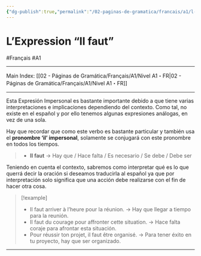 ```yaml
---
{"dg-publish":true,"permalink":"/02-paginas-de-gramatica/francais/a1/l-expression-il-faut/"}
---
```


# L’Expression “Il faut”
#Français #A1
___
Main Index: [[02 - Páginas de Gramática/Français/A1/Nivel A1・FR\|02 - Páginas de Gramática/Français/A1/Nivel A1・FR]]
___
Esta Expresión Impersonal es bastante importante debido a que tiene varias interpretaciones e implicaciones dependiendo del contexto. Como tal, no existe en el español y por ello tenemos algunas expresiones análogas, en vez de una sola.

Hay que recordar que como este verbo es bastante particular y también usa el **pronombre ‘il’ impersonal**, solamente se conjugará con este pronombre en todos los tiempos.
> - **Il faut** → Hay que / Hace falta / Es necesario / Se debe / Debe ser

Teniendo en cuenta el contexto, sabremos como interpretar qué es lo que querrá decir la oración si deseamos traducirla al español ya que por interpretación solo significa que una acción debe realizarse con el fin de hacer otra cosa.

> [!example] 
> - Il faut arriver à l’heure pour la réunion. → Hay que llegar a tiempo para la reunión.
> - Il faut du courage pour affronter cette situation. → Hace falta coraje para afrontar esta situación.
> - Pour réussir ton projet, il faut être organisé. → Para tener éxito en tu proyecto, hay que ser organizado.

___